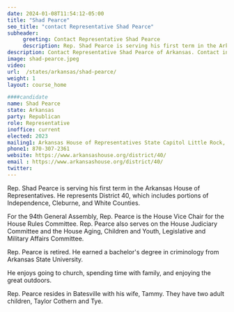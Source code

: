 ```yaml
---
date: 2024-01-08T11:54:12-05:00
title: "Shad Pearce"
seo_title: "contact Representative Shad Pearce"
subheader:
     greeting: Contact Representative Shad Pearce
     description: Rep. Shad Pearce is serving his first term in the Arkansas House of Representatives. He represents District 40, which includes portions of Independence, Cleburne, and White Counties. For the 94th General Assembly, Rep. Pearce is the House Vice Chair for the House Rules Committee.
description: Contact Representative Shad Pearce of Arkansas. Contact information for Shad Pearce includes email address, phone number, and mailing address.
image: shad-pearce.jpeg
video:
url:  /states/arkansas/shad-pearce/
weight: 1
layout: course_home

####candidate
name: Shad Pearce
state: Arkansas
party: Republican
role: Representative
inoffice: current
elected: 2023
mailing1: Arkansas House of Representatives State Capitol Little Rock, AR 72201
phone1: 870-307-2361
website: https://www.arkansashouse.org/district/40/
email : https://www.arkansashouse.org/district/40/
twitter:
---
```


Rep. Shad Pearce is serving his first term in the Arkansas House of Representatives. He represents District 40, which includes portions of Independence, Cleburne, and White Counties.

For the 94th General Assembly, Rep. Pearce is the House Vice Chair for the House Rules Committee. Rep. Pearce also serves on the House Judiciary Committee and the House Aging, Children and Youth, Legislative and Military Affairs Committee.

Rep. Pearce is retired. He earned a bachelor's degree in criminology from Arkansas State University.

He enjoys going to church, spending time with family, and enjoying the great outdoors.

Rep. Pearce resides in Batesville with his wife, Tammy. They have two adult children, Taylor Cothern and Tye.
